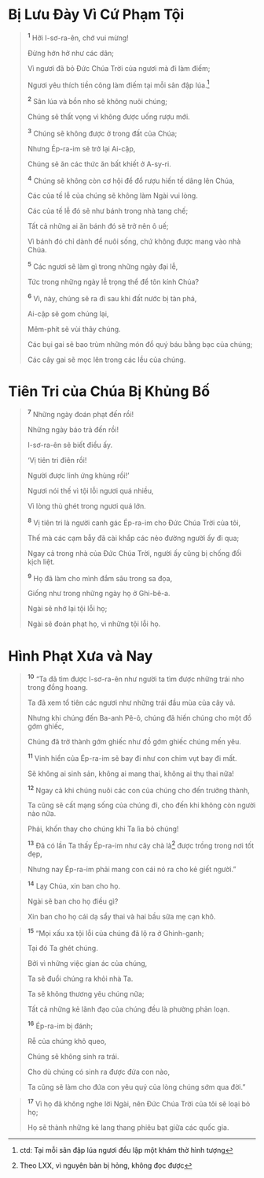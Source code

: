 # Bị Lưu Ðày Vì Cứ Phạm Tội

> <sup><b>1</b></sup> Hỡi I-sơ-ra-ên, chớ vui mừng!
> 
> Ðừng hớn hở như các dân;
> 
> Vì ngươi đã bỏ Ðức Chúa Trời của ngươi mà đi làm điếm;
> 
> Ngươi yêu thích tiền công làm điếm tại mỗi sân đập lúa.[^1]
> 
> <sup><b>2</b></sup> Sân lúa và bồn nho sẽ không nuôi chúng;
> 
> Chúng sẽ thất vọng vì không được uống rượu mới.
> 
> <sup><b>3</b></sup> Chúng sẽ không được ở trong đất của Chúa;
> 
> Nhưng Ép-ra-im sẽ trở lại Ai-cập,
> 
> Chúng sẽ ăn các thức ăn bất khiết ở A-sy-ri.
> 
> <sup><b>4</b></sup> Chúng sẽ không còn cơ hội để đổ rượu hiến tế dâng lên Chúa,
> 
> Các của tế lễ của chúng sẽ không làm Ngài vui lòng.
> 
> Các của tế lễ đó sẽ như bánh trong nhà tang chế;
> 
> Tất cả những ai ăn bánh đó sẽ trở nên ô uế;
> 
> Vì bánh đó chỉ dành để nuôi sống, chứ không được mang vào nhà Chúa.
> 
> <sup><b>5</b></sup> Các ngươi sẽ làm gì trong những ngày đại lễ,
> 
> Tức trong những ngày lễ trọng thể để tôn kính Chúa?
> 
> <sup><b>6</b></sup> Vì, này, chúng sẽ ra đi sau khi đất nước bị tàn phá,
> 
> Ai-cập sẽ gom chúng lại,
> 
> Mêm-phít sẽ vùi thây chúng.
> 
> Các bụi gai sẽ bao trùm những món đồ quý báu bằng bạc của chúng;
> 
> Các cây gai sẽ mọc lên trong các lều của chúng.
>


# Tiên Tri của Chúa Bị Khủng Bố

> <sup><b>7</b></sup> Những ngày đoán phạt đến rồi!
> 
> Những ngày báo trả đến rồi!
> 
> I-sơ-ra-ên sẽ biết điều ấy.
> 
> ‘Vị tiên tri điên rồi!
> 
> Người được linh ứng khùng rồi!’
> 
> Ngươi nói thế vì tội lỗi ngươi quá nhiều,
> 
> Vì lòng thù ghét trong ngươi quá lớn.
> 
> <sup><b>8</b></sup> Vị tiên tri là người canh gác Ép-ra-im cho Ðức Chúa Trời của tôi,
> 
> Thế mà các cạm bẫy đã cài khắp các nẻo đường người ấy đi qua;
> 
> Ngay cả trong nhà của Ðức Chúa Trời, người ấy cũng bị chống đối kịch liệt.
> 
> <sup><b>9</b></sup> Họ đã làm cho mình đắm sâu trong sa đọa,
> 
> Giống như trong những ngày họ ở Ghi-bê-a.
> 
> Ngài sẽ nhớ lại tội lỗi họ;
> 
> Ngài sẽ đoán phạt họ, vì những tội lỗi họ.
>


# Hình Phạt Xưa và Nay

> <sup><b>10</b></sup> “Ta đã tìm được I-sơ-ra-ên như người ta tìm được những trái nho trong đồng hoang.
> 
> Ta đã xem tổ tiên các ngươi như những trái đầu mùa của cây vả.
> 
> Nhưng khi chúng đến Ba-anh Pê-ô, chúng đã hiến chúng cho một đồ gớm ghiếc,
> 
> Chúng đã trở thành gớm ghiếc như đồ gớm ghiếc chúng mến yêu.
> 
> <sup><b>11</b></sup> Vinh hiển của Ép-ra-im sẽ bay đi như con chim vụt bay đi mất.
> 
> Sẽ không ai sinh sản, không ai mang thai, không ai thụ thai nữa!
> 
> <sup><b>12</b></sup> Ngay cả khi chúng nuôi các con của chúng cho đến trưởng thành,
> 
> Ta cũng sẽ cất mạng sống của chúng đi, cho đến khi không còn người nào nữa.
> 
> Phải, khốn thay cho chúng khi Ta lìa bỏ chúng!
> 
> <sup><b>13</b></sup> Ðã có lần Ta thấy Ép-ra-im như cây chà là[^2] được trồng trong nơi tốt đẹp,
> 
> Nhưng nay Ép-ra-im phải mang con cái nó ra cho kẻ giết người.”
>


> <sup><b>14</b></sup> Lạy Chúa, xin ban cho họ.
> 
> Ngài sẽ ban cho họ điều gì?
> 
> Xin ban cho họ cái dạ sẩy thai và hai bầu sữa mẹ cạn khô.
>


> <sup><b>15</b></sup> “Mọi xấu xa tội lỗi của chúng đã lộ ra ở Ghinh-ganh;
> 
> Tại đó Ta ghét chúng.
> 
> Bởi vì những việc gian ác của chúng,
> 
> Ta sẽ đuổi chúng ra khỏi nhà Ta.
> 
> Ta sẽ không thương yêu chúng nữa;
> 
> Tất cả những kẻ lãnh đạo của chúng đều là phường phản loạn.
> 
> <sup><b>16</b></sup> Ép-ra-im bị đánh;
> 
> Rễ của chúng khô queo,
> 
> Chúng sẽ không sinh ra trái.
> 
> Cho dù chúng có sinh ra được đứa con nào,
> 
> Ta cũng sẽ làm cho đứa con yêu quý của lòng chúng sớm qua đời.”
>


> <sup><b>17</b></sup> Vì họ đã không nghe lời Ngài, nên Ðức Chúa Trời của tôi sẽ loại bỏ họ;
> 
> Họ sẽ thành những kẻ lang thang phiêu bạt giữa các quốc gia.
>

[^1]: ctd: Tại mỗi sân đập lúa ngươi đều lập một khám thờ hình tượng
[^2]: Theo LXX, vì nguyên bản bị hỏng, không đọc được